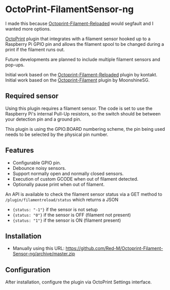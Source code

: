 # OctoPrint-FilamentSensor-ng

I made this because [Octoprint-Filament-Reloaded](https://github.com/kontakt/Octoprint-Filament-Reloaded) would segfault and I wanted more options.

[OctoPrint](http://octoprint.org/) plugin that integrates with a filament sensor hooked up to a Raspberry Pi GPIO pin and allows the filament spool to be changed during a print if the filament runs out.

Future developments are planned to include multiple filament sensors and pop-ups.

Initial work based on the [Octoprint-Filament-Reloaded](https://github.com/kontakt/Octoprint-Filament-Reloaded) plugin by kontakt.
Initial work based on the [Octoprint-Filament](https://github.com/MoonshineSG/Octoprint-Filament) plugin by MoonshineSG.

## Required sensor

Using this plugin requires a filament sensor. The code is set to use the Raspberry Pi's internal Pull-Up resistors, so the switch should be between your detection pin and a ground pin.

This plugin is using the GPIO.BOARD numbering scheme, the pin being used needs to be selected by the physical pin number.

## Features

* Configurable GPIO pin.
* Debounce noisy sensors.
* Support normally open and normally closed sensors.
* Execution of custom GCODE when out of filament detected.
* Optionally pause print when out of filament.

An API is available to check the filament sensor status via a GET method to `/plugin/filamentreload/status` which returns a JSON

- `{status: "-1"}` if the sensor is not setup
- `{status: "0"}` if the sensor is OFF (filament not present)
- `{status: "1"}` if the sensor is ON (filament present)

## Installation

* Manually using this URL: https://github.com/Red-M/Octoprint-Filament-Sensor-ng/archive/master.zip

## Configuration

After installation, configure the plugin via OctoPrint Settings interface.

